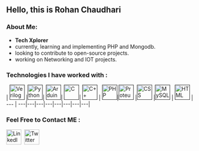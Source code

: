 ## Hello, this is Rohan Chaudhari

### About Me:</b>

- **Tech Xplorer**  </br>
- currently, learning and implementing PHP and Mongodb.
- looking to contribute to open-source projects.
- working on Networking and IOT projects.

###  Technologies I have worked with :

| <a href=""><img src="https://raw.githubusercontent.com/file-icons/source/master/svg/SystemVerilog.svg?sanitize=true" width=40px height=40px title="Verilog" /></a> |<a href=""><img src="https://upload.wikimedia.org/wikipedia/commons/thumb/c/c3/Python-logo-notext.svg/1200px-Python-logo-notext.svg.png" width=40px height=40px title="Python" /></a>| <a href=""><img src="https://play-lh.googleusercontent.com/ZWqwZliyYxtUVlSP0fiSp2vHquwvppdE_3GMJESxDcA0gCxrq5P5i7NIwsx9rBPJnP63" width=40px height=40px title="Arduino" /></a>| <a href=""><img src="https://cdn.iconscout.com/icon/free/png-512/c-programming-569564.png" width=40px height=40px title="C" /></a>| <a href=""><img src="https://brandslogos.com/wp-content/uploads/thumbs/c-logo-vector.svg" width=40px height=40px title="C++" /></a> |  <a href=""><img src="https://www.pngfind.com/pngs/m/146-1466902_php-logo-png-transparent-php-logo-png-png.png"  width=40px height=40px title="PHP" /></a>|<a href=""><img src="https://www.labcenter.com/images/logo.png"  width=40px height=40px title="Proteus" /></a> |<a href=""><img src="https://banner2.cleanpng.com/20180619/fwl/kisspng-web-development-html-cascading-style-sheets-css3-b-minimalist-resume-5b29b19ed3e716.037890201529459102868.jpg"  width=40px height=40px title="CSS" /></a> |<a href=""><img src="https://pngimg.com/uploads/mysql/mysql_PNG23.png"  width=40px height=40px title="MySQL" /></a> | <a href=""><img src="https://www.pngrepo.com/png/183637/512/html5.png" width=40px height=40px title="HTML" /></a>
| --- | ---|---|---|---|---|---|---|---|

###  Feel Free to Contact ME :
<a href="https://www.linkedin.com/in/rohan-chaudhari-3021a4212" target="_blank" rel="noopener noreferrer"><img src="https://i.imgur.com/kF9HMpz.png" width=40px height=40px title="LinkedIn" /></a> &nbsp;<a href="https://twitter.com/Rohn_kel" target="_blank" rel="noopener noreferrer"><img src="https://i.imgur.com/G7yTDHP.png" width=40px height=40px title="Twitter" /></a> 
